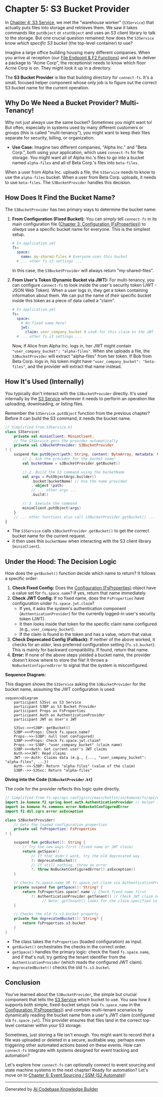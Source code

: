 # Chapter 5: S3 Bucket Provider

In [Chapter 4: S3 Service](04_s3_service_.md), we met the "warehouse worker" (`S3Service`) that actually puts files into storage and retrieves them. We saw it takes commands like `putObject` or `statObject` and uses an S3 client library to talk to the storage. But one crucial question remained: how does the `S3Service` know *which specific S3 bucket* (the top-level container) to use?

Imagine a large office building housing many different companies. When you arrive at reception (our [File Endpoint & F2 Functions](01_file_endpoint___f2_functions_.md)) and ask to deliver a package to "Acme Corp", the receptionist needs to know which floor Acme Corp is on. They might look it up in a directory.

The **S3 Bucket Provider** is like that building directory for `connect-fs`. It's a small, focused helper component whose only job is to figure out the correct S3 bucket name for the current operation.

## Why Do We Need a Bucket Provider? Multi-Tenancy!

Why not just always use the same bucket? Sometimes you might want to! But often, especially in systems used by many different customers or groups (this is called "multi-tenancy"), you might want to keep their files separate for security, billing, or organization.

*   **Use Case:** Imagine two different companies, "Alpha Inc." and "Beta Corp.", both using your application, which uses `connect-fs` for file storage. You might want all of Alpha Inc.'s files to go into a bucket named `alpha-files` and all of Beta Corp.'s files into `beta-files`.

When a user from Alpha Inc. uploads a file, the `S3Service` needs to know to use the `alpha-files` bucket. When a user from Beta Corp. uploads, it needs to use `beta-files`. The `S3BucketProvider` handles this decision.

## How Does It Find the Bucket Name?

The `S3BucketProvider` has two primary ways to determine the bucket name:

1.  **From Configuration (Fixed Bucket):** You can simply tell `connect-fs` in its main configuration file ([Chapter 3: Configuration (FsProperties)](03_configuration__fsproperties__.md)) to *always* use a specific bucket name for everyone. This is the simplest setup.

    ```yaml
    # In application.yml
    fs:
      space:
        name: my-shared-files # Everyone uses this bucket
      # ... other fs.s3 settings ...
    ```
    In this case, the `S3BucketProvider` will always return "my-shared-files".

2.  **From User's Token (Dynamic Bucket via JWT):** For multi-tenancy, you can configure `connect-fs` to look inside the user's security token (JWT - JSON Web Token). When a user logs in, they get a token containing information about them. We can put the name of *their* specific bucket inside this token as a piece of data called a "claim".

    ```yaml
    # In application.yml
    fs:
      space:
        # No fixed name here!
        jwt:
          claim: user_company_bucket # Look for this claim in the JWT
      # ... other fs.s3 settings ...
    ```
    Now, if Alice from Alpha Inc. logs in, her JWT might contain `"user_company_bucket": "alpha-files"`. When she uploads a file, the `S3BucketProvider` will extract "alpha-files" from her token. If Bob from Beta Corp. logs in, his token might have `"user_company_bucket": "beta-files"`, and the provider will extract that name instead.

## How It's Used (Internally)

You typically don't interact with the `S3BucketProvider` directly. It's used internally by the [S3 Service](04_s3_service_.md) whenever it needs to perform an operation like uploading, downloading, or listing files.

Remember the `S3Service.putObject` function from the previous chapter? Before it can build the S3 command, it needs the bucket name.

```kotlin
// Simplified from S3Service.kt
class S3Service(
    private val minioClient: MinioClient,
    // The S3Service gets the provider automatically
    private val s3BucketProvider: S3BucketProvider
) {
    suspend fun putObject(path: String, content: ByteArray, metadata: Map<String, String>) {
        // 1. Ask the provider for the bucket name!
        val bucketName = s3BucketProvider.getBucket()

        // 2. Build the S3 command using the bucketName
        val args = PutObjectArgs.builder()
            .bucket(bucketName) // Use the name provided
            .`object`(path)
            // ... other args ...
            .build()

        // 3. Execute the command
        minioClient.putObject(args)
    }
    // ... other functions also call s3BucketProvider.getBucket() ...
}
```
*   The `S3Service` calls `s3BucketProvider.getBucket()` to get the correct bucket name for the current request.
*   It then uses this `bucketName` when interacting with the S3 client library (`minioClient`).

## Under the Hood: The Decision Logic

How does the `getBucket()` function decide which name to return? It follows a specific order:

1.  **Check Fixed Config:** Does the [Configuration (FsProperties)](03_configuration__fsproperties__.md) object have a value set for `fs.space.name`? If yes, return that name immediately.
2.  **Check JWT Config:** If no fixed name, does the `FsProperties` have configuration under `fs.space.jwt.claim`?
    *   If yes, it asks the system's authentication component (`AuthenticationProvider`) for the currently logged-in user's security token (JWT).
    *   It then looks inside that token for the specific claim name configured (e.g., `user_company_bucket`).
    *   If the claim is found in the token and has a value, return that value.
3.  **Check Deprecated Config (Fallback):** If neither of the above worked, it checks for an *older*, less preferred configuration setting (`fs.s3.bucket`). This is mainly for backward compatibility. If found, return that name.
4.  **Error:** If none of the above steps yielded a bucket name, the provider doesn't know where to store the file! It throws a `NoBucketConfiguredError` to signal that the system is misconfigured.

**Sequence Diagram:**

This diagram shows the `S3Service` asking the `S3BucketProvider` for the bucket name, assuming the JWT configuration is used:

```mermaid
sequenceDiagram
    participant S3Svc as S3 Service
    participant S3BP as S3 Bucket Provider
    participant Props as FsProperties
    participant Auth as AuthenticationProvider
    participant JWT as User's JWT

    S3Svc->>+S3BP: getBucket()
    S3BP->>+Props: Check fs.space.name?
    Props-->>-S3BP: null (not configured)
    S3BP->>+Props: Check fs.space.jwt.claim?
    Props-->>-S3BP: "user_company_bucket" (claim name)
    S3BP->>+Auth: Get current user's JWT claims
    Auth->>+JWT: Read claims
    JWT-->>-Auth: Claims data (e.g., {..., "user_company_bucket": "alpha-files", ...})
    Auth-->>-S3BP: Return "alpha-files" (value of the claim)
    S3BP-->>-S3Svc: Return "alpha-files"
```

**Diving into the Code (`S3BucketProvider.kt`)**

The code for the provider reflects this logic quite directly.

```kotlin
// Simplified from fs-api/api-config/src/main/kotlin/io/komune/fs/api/config/S3BucketProvider.kt
import io.komune.f2.spring.boot.auth.AuthenticationProvider // Helper for JWT info
import io.komune.fs.commons.error.NoBucketConfiguredError
import f2.dsl.cqrs.error.asException

class S3BucketProvider(
    // Gets the loaded configuration properties
    private val fsProperties: FsProperties
) {

    suspend fun getBucket(): String {
        // Try the new ways first (fixed name or JWT claim)
        return getSpace()
            // If that didn't work, try the old deprecated way
            ?: deprecatedBucket()
            // If still nothing, throw an error
            ?: throw NoBucketConfiguredError().asException()
    }

    // Checks fs.space.name OR fs.space.jwt.claim via AuthenticationProvider
    private suspend fun getSpace(): String? {
        return fsProperties.space?.name // Check fixed name first
            ?: AuthenticationProvider.getTenant() // Check JWT claim second
                 // Note: getTenant() looks for the claim specified in fs.space.jwt.claim
    }

    // Checks the old fs.s3.bucket property
    private fun deprecatedBucket(): String? {
        return fsProperties.s3.bucket
    }
}
```
*   The class takes the `FsProperties` (loaded configuration) as input.
*   `getBucket()` orchestrates the checks in the correct order.
*   `getSpace()` handles the primary logic: check the fixed `fs.space.name`, and if that's null, try getting the tenant identifier from the `AuthenticationProvider` (which reads the configured JWT claim).
*   `deprecatedBucket()` checks the old `fs.s3.bucket`.

## Conclusion

You've learned about the `S3BucketProvider`, the simple but crucial component that tells the [S3 Service](04_s3_service_.md) *which* bucket to use. You saw how it supports both simple, fixed-bucket setups (via `fs.space.name` in the [Configuration (FsProperties)](03_configuration__fsproperties_.md)) and complex multi-tenant scenarios by dynamically reading the bucket name from a user's JWT claim (configured via `fs.space.jwt`). This provider ensures that files land in the correct top-level container within your S3 storage.

Sometimes, just storing a file isn't enough. You might want to record *that* a file was uploaded or deleted in a secure, auditable way, perhaps even triggering other automated actions based on these events. How can `connect-fs` integrate with systems designed for event tracking and automation?

Let's explore how `connect-fs` can optionally connect to event sourcing and state machine systems in the next chapter! Ready for automation? Let's move on to [Chapter 6: Event Sourcing / SSM (S2 Automate)](06_event_sourcing___ssm__s2_automate__.md)!

---

Generated by [AI Codebase Knowledge Builder](https://github.com/The-Pocket/Tutorial-Codebase-Knowledge)